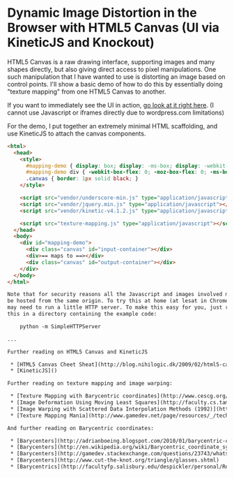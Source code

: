 
Dynamic Image Distortion in the Browser with HTML5 Canvas (UI via KineticJS and Knockout)
========================================================================================

HTML5 Canvas is a raw drawing interface, supporting images and many shapes directly,
but also giving direct access to pixel manipulations. One such manipulation that
I have wanted to use is distorting an image based on control points. I'll show a
basic demo of how to do this by essentially doing "texture mapping" from one
HTML5 Canvas to another.

If you want to immediately see the UI in action,
[go look at it right here](http://kennknowles.github.com/codeslashslashcomment/2012-12-11-HTML5-Canvas-Image-Distortion/). (I cannot use
Javascript or iframes directly due to wordpress.com limitations)

For the demo, I put together an extremely minimal HTML scaffolding, and use KineticJS
to attach the canvas components.

```html
<html>
  <head>
    <style>
      #mapping-demo { display: box; display: -ms-box; display: -webkit-box; display: -moz-box; }
      #mapping-demo div { -webkit-box-flex: 0; -moz-box-flex: 0; -ms-box-flex: 0; }
      .canvas { border: 1px solid black; }
    </style>

    <script src="vendor/underscore-min.js" type="application/javascript"></script>
    <script src="vendor/jquery.min.js" type="application/javascript"></script>
    <script src="vendor/kinetic-v4.1.2.js" type="application/javascript"></script>

    <script src="texture-mapping.js" type="application/javascript"></script>
  </head>
  <body>
    <div id="mapping-demo">
      <div class="canvas" id="input-container"></div>
      <div>== maps to ==></div>
      <div class="canvas" id="output-container"></div>
    </div>
  </body>
</html>

Note that for security reasons all the Javascript and images involved must
be hosted from the same origin. To try this at home (at lesat in Chrome) you 
may need to run a little HTTP server. To make this easy for you, just run
this in a directory containing the example code:

    python -m SimpleHTTPServer 

...

Further reading on HTML5 Canvas and KineticJS

 * [HTML5 Canvas Cheet Sheat](http://blog.nihilogic.dk/2009/02/html5-canvas-cheat-sheet.html)
 * [KineticJS]()

Further reading on texture mapping and image warping:

 * [Texture Mapping with Barycentric coordinates](http://www.cescg.org/CESCG97/olearnik/txmap.htm)
 * [Image Deformation Using Moving Least Squares](http://faculty.cs.tamu.edu/schaefer/research/mls.pdf)
 * [Image Warping with Scattered Data Interpolation Methods (1992)](http://citeseerx.ist.psu.edu/viewdoc/summary?doi=10.1.1.27.1290)
 * [Texture Mapping Mania](http://www.gamedev.net/page/resources/_/technical/graphics-programming-and-theory/texture-mapping-mania-r852)

And further reading on Barycentric coordinates:

 * [Barycenters](http://adrianboeing.blogspot.com/2010/01/barycentric-coordinates.html)
 * [Barycenters](http://en.wikipedia.org/wiki/Barycentric_coordinate_system_(mathematics))
 * [Barycenters](http://gamedev.stackexchange.com/questions/23743/whats-the-most-efficient-way-to-find-barycentric-coordinates)
 * [Barycenters](http://www.cut-the-knot.org/triangle/glasses.shtml)
 * [Barycentrics](http://facultyfp.salisbury.edu/despickler/personal/Resources/Graphics/Resources/barycentric.pdf)

